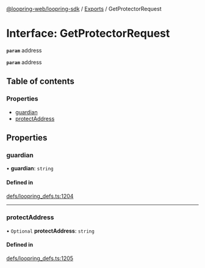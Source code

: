 [@loopring-web/loopring-sdk](../README.md) / [Exports](../modules.md) / GetProtectorRequest

# Interface: GetProtectorRequest

**`param`** address

**`param`** address

## Table of contents

### Properties

- [guardian](GetProtectorRequest.md#guardian)
- [protectAddress](GetProtectorRequest.md#protectaddress)

## Properties

### guardian

• **guardian**: `string`

#### Defined in

[defs/loopring_defs.ts:1204](https://github.com/Loopring/loopring_sdk/blob/fd60be9/src/defs/loopring_defs.ts#L1204)

___

### protectAddress

• `Optional` **protectAddress**: `string`

#### Defined in

[defs/loopring_defs.ts:1205](https://github.com/Loopring/loopring_sdk/blob/fd60be9/src/defs/loopring_defs.ts#L1205)
